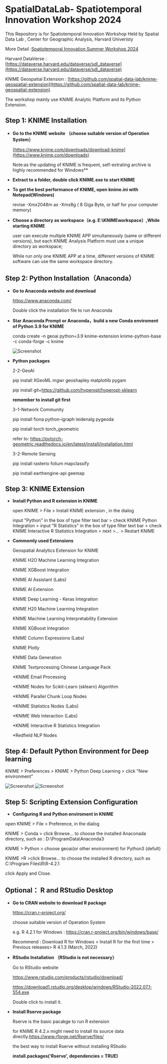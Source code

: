 # SpatialDataLab- Spatiotemporal Innovation Workshop  2024

This Repository is for Spatiotemporal Innovation Workshop Held by Spatial Data Lab , Center for Geographic Analysis, Harvard Univeristy

More Detail :[Spatiotemporal Innovation Summer Workshop 2024](https://sdl.gis.harvard.edu/event/summer-workshop-spatiotemporal-innovation-2024)

Harvard DataVerse : [https://dataverse.harvard.edu/dataverse/sdl_dataverse](https://dataverse.harvard.edu/dataverse/sdl_dataverse)

KNIME Geospatial Extension : [https://github.com/spatial-data-lab/knime-geospatial-extension](https://github.com/spatial-data-lab/knime-geospatial-extension)

The workshop mainly use KNIME Analytic Platform and its Python Extension.

## Step 1: KNIME Installation

- **Go to the KNIME website （choose suitable version of Operation System）**

  [https://www.knime.com/downloads/download-knime](https://www.knime.com/downloads)

  Note:as the updating of KNIME is frequent, self-extrating archive is highly recommended for Windows**

- **Extract to a folder, double click KNIME.exe to start KNIME**

- **To get the best performance of KNIME, open knime.ini with Notepad(Windows)**

  revise -Xmx2048m  as -Xmx8g  ( 8 Giga Byte, or half for your computer memory)

- **Choose a directory as workspace（e.g. E:\KNIMEworkspace）,While starting KNIME**

    user can execute multiple KNIME APP simultaneously (same or different versions), but each KNIME Analysis Platform must use a unique directory as workspace;
    
    While run only one KNIME APP at a time, different versions of KNIME software can use the same workspace directory.
  

## Step 2:  Python Installation（Anaconda）

- **Go to Anaconda website and download**

  https://www.anaconda.com/ 

  Double click the installation file to run Anaconda

- **Star Anaconda Prompt or Anaconda，build a new Conda enviroment  of Python 3.9 for KNIME**

  conda create -n geoai python=3.9 knime-extension knime-python-base  -c conda-forge -c knime

  ![Screenshot](https://github.com/UrbanGISer/SpatialDataLab/blob/main/SIW2024/Ref/KNIME-Python-new.png)


- **Python packages**
    
    2-2-GeoAI
  
    pip install XGeoML mgwr geoshapley matplotlib  pygam
  
    pip install git+https://github.com/hyperopt/hyperopt-sklearn

    **remember to install git first**

    3-1-Network Community
  
    pip install  fiona python-igraph leidenalg pygeoda
  
    pip install torch torch_geometric
  
    refer to: https://pytorch-geometric.readthedocs.io/en/latest/install/installation.html
  
    3-2-Remote Sensing
  
    pip install  rasterio folium mapclassify
  
    pip install earthengine-api geemap


##  Step 3: KNIME Extension 
- **Install Python and R extension in KNIME**

  open KNIME > File > Install KNIME extension , in the dialog
    
  input "Python" in the box of  type filter text bar  > check KNIME Python Integration > input "R Statistics" in the box of  type filter text bar  > check KNIME Interactive R Statistics Integration > next >... > Restart KNIME

- **Commomly used Extensions**
 
    Geospatial Analytics Extension for KNIME
  
    KNIME H2O Machine Learning Integration
  
    KNIME XGBoost Integration
  
    KNIME Al Assistant (Labs)
  
    KNIME Al Extension
  
    KNlME Deep Learning - Keras Integration
  
    KNIME H20 Machine Learning Integration      
  
    KNlME Machine Learning Interpretability Extension  
  
    KNIME XGBoost Integration      
  
    KNIME Column Expressions (Labs)
  
    KNIME Plotly
  
    KNIME Data Generation
  
    KNlME Textprocessing Chinese Language Pack

    *KNIME Email Processing
  
    *KNIME Nodes for Scikit-Learn (sklearn) Algorithm
  
    *KNIME Parallel Chunk Loop Nodes
  
    *KNIME Statistics Nodes (Labs)
  
    *KNIME Web Interaction (Labs)
  
    *KNlME Interactive R Statistics Integration
  
    *Redfield NLP Nodes
  
##  Step 4: Default Python Environment for Deep learning

KNIME > Preferences > KNIME > Python Deep Learning > click "New environment"

 ![Screenshot](https://github.com/UrbanGISer/SpatialDataLab/blob/main/SIW2024/Ref/KNIME-DL_Python.png)
 ![Screenshot](https://github.com/UrbanGISer/SpatialDataLab/blob/main/SIW2024/Ref/KNIME-DL_Python-2.png)


##  Step 5: Scripting Extension Configuration
 
 - **Configuring R and Python enviroment in KNIME**
 
  open KNIME > File > Preference, in the dialog
  
  KNIME > Conda > click Browse... to choose the installed Anaconada directory, such as : D:\ProgramData\Anaconda3
  
  KNIME > Python > choose geoai(or other environment) for Python3 (defult)
  
  KNIME >R >click Browse... to choose the installed R directory, such as C:\Program Files\R\R-4.2.1
  
  click Apply and Close.

## Optional： R and RStudio Desktop 

- **Go to CRAN website to download R package**

  https://cran.r-project.org/
  
  choose suitable version of Operation System
  
  e.g. R 4.2.1 for Windows :  https://cran.r-project.org/bin/windows/base/
  
  Recommend : Download R for Windows > Install R for the first time > Previous releases>  R 4.1.3 (March, 2022)

- **RStudio Installation （RStudio is not necessary）**

  Go to RStudio website 
  
  https://www.rstudio.com/products/rstudio/download/
  
  https://download1.rstudio.org/desktop/windows/RStudio-2022.07.1-554.exe
  
  Double click to install it.
  
- **Install Rserve package**

  Rserve is the basic pacakge to run R extension 
  
  for KNIME R 4.2.x might need to install its source data directly.https://www.rforge.net/Rserve/files/
  
  the best way to install Rserve without installing RStudio
  
  **install.packages('Rserve', dependencies = TRUE)**



 
 
